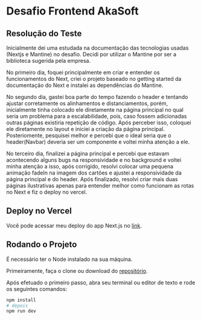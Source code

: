 # Desafio Frontend AkaSoft

## Resolução do Teste

Inicialmente dei uma estudada na documentação das tecnologias usadas (Nextjs e Mantine) no desafio. Decidi por utilizar o Mantine por ser a biblioteca sugerida pela empresa.

No primeiro dia, foquei principalmente em criar e entender os funcionamentos do Next, criei o projeto baseado no getting started da documentação do Next e instalei as dependências do Mantine.

No segundo dia, gastei boa parte do tempo fazendo o header e tentando ajustar corretamente os alinhamentos e distanciamentos, porém, inicialmente tinha colocado ele diretamente na página principal no qual seria um problema para a escalabilidade, pois, caso fossem adicionadas outras páginas existiria repetição de código. Após perceber isso, coloquei ele diretamente no layout e iniciei a criação da página principal. Posteriomente, pesquisei melhor e percebi que o ideal seria que o header(Navbar) deveria ser um componente e voltei minha atenção a ele.

No terceiro dia, finalizei a página principal e percebi que estavam acontecendo alguns bugs na responsividade e no background e voltei minha atenção a isso, após corrigido, resolvi colocar uma pequena animação fadeIn na imagem dos cartões e ajustei a responsividade da página principal e do header. Após finalizado, resolvi criar mais duas páginas ilustrativas apenas para entender melhor como funcionam as rotas no Next e fiz o deploy no vercel.

## Deploy no Vercel

Você pode acessar meu deploy do app Next.js no [link](https://aka-job-frontend-developer-taupe.vercel.app/).

## Rodando o Projeto

É necessário ter o Node instalado na sua máquina.

Primeiramente, faça o clone ou download do [repositório](https://github.com/MatheusSettee/aka-job-frontend-developer). 

Após efetuado o primeiro passo, abra seu terminal ou editor de texto e rode os seguintes comandos:

```bash
npm install
# depois 
npm run dev
```
